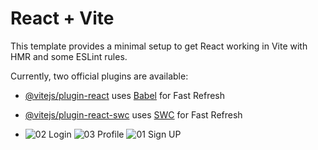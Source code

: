 # React + Vite

This template provides a minimal setup to get React working in Vite with HMR and some ESLint rules.

Currently, two official plugins are available:

- [@vitejs/plugin-react](https://github.com/vitejs/vite-plugin-react/blob/main/packages/plugin-react/README.md) uses [Babel](https://babeljs.io/) for Fast Refresh
- [@vitejs/plugin-react-swc](https://github.com/vitejs/vite-plugin-react-swc) uses [SWC](https://swc.rs/) for Fast Refresh

- ![02 Login](https://github.com/user-attachments/assets/878c4414-f03c-40af-8a42-33604bd83a98)
![03 Profile](https://github.com/user-attachments/assets/e6d4d91f-0080-479b-bae9-c7e41be26d46)
![01 Sign UP](https://github.com/user-attachments/assets/860d7f61-c9e6-43ef-8adc-fd232a826899)

